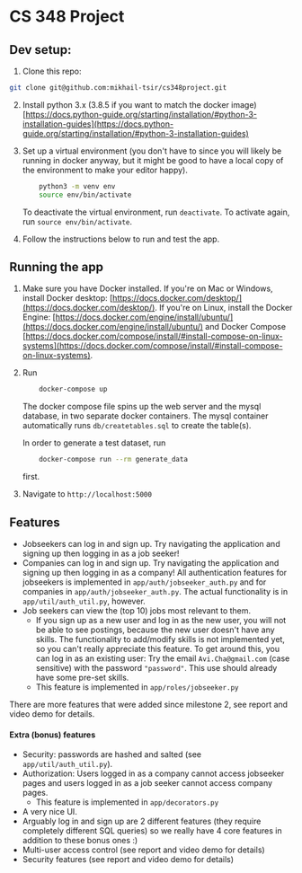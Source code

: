 # CS 348 Project

## Dev setup:

1. Clone this repo:
```bash
git clone git@github.com:mikhail-tsir/cs348project.git
```
2. Install python 3.x (3.8.5 if you want to match the docker image) [https://docs.python-guide.org/starting/installation/#python-3-installation-guides](https://docs.python-guide.org/starting/installation/#python-3-installation-guides)
3. Set up a virtual environment (you don't have to since you will likely be running in docker anyway, but it might be good to have a local copy of the environment to make your editor happy).
    ```bash
        python3 -m venv env
        source env/bin/activate
    ```

    To deactivate the virtual environment, run `deactivate`. To activate again, run `source env/bin/activate`.

4. Follow the instructions below to run and test the app.

## Running the app
1. Make sure you have Docker installed. If you're on Mac or Windows, install Docker desktop: [https://docs.docker.com/desktop/](https://docs.docker.com/desktop/). 
    If you're on Linux, install the Docker Engine: [https://docs.docker.com/engine/install/ubuntu/](https://docs.docker.com/engine/install/ubuntu/) and Docker Compose [https://docs.docker.com/compose/install/#install-compose-on-linux-systems](https://docs.docker.com/compose/install/#install-compose-on-linux-systems).
    
2. Run
    ```bash
        docker-compose up
    ```

    The docker compose file spins up the web server and the mysql database, in two separate docker containers. The mysql container automatically runs `db/createtables.sql` to create the table(s).

    In order to generate a test dataset, run
    ```bash
        docker-compose run --rm generate_data
    ```
    first.

3. Navigate to `http://localhost:5000`

## Features
* Jobseekers can log in and sign up. Try navigating the application and signing up then logging in as a job seeker!
* Companies can log in and sign up. Try navigating the application and signing up then logging in as a company! All authentication features for jobseekers is implemented in `app/auth/jobseeker_auth.py` and for companies in `app/auth/jobseeker_auth.py`. The actual functionality is in `app/util/auth_util.py`, however.
* Job seekers can view the (top 10) jobs most relevant to them.
  * If you sign up as a new user and log in as the new user, you will not be able to see postings, because the new user doesn't have any skills. The functionality to add/modify skills is not implemented yet, so you can't really appreciate this feature. To get around this, you can log in as an existing user: Try the email `Avi.Cha@gmail.com` (case sensitive) with the password `"password"`. This use should already have some pre-set skills.
  * This feature is implemented in `app/roles/jobseeker.py`
 
 There are more features that were added since milestone 2, see report and video demo for details.

#### Extra (bonus) features
* Security: passwords are hashed and salted (see `app/util/auth_util.py`).
* Authorization: Users logged in as a company cannot access jobseeker pages and users logged in as a job seeker cannot access company pages.
  * This feature is implemented in `app/decorators.py`
* A very nice UI.
* Arguably log in and sign up are 2 different features (they require completely different SQL queries) so we really have 4 core features in addition to these bonus ones :)
* Multi-user access control (see report and video demo for details)
* Security features (see report and video demo for details)
